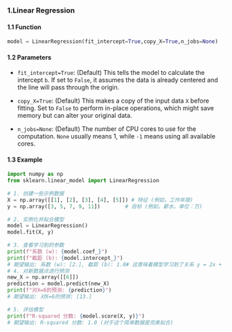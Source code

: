 ### 1.Linear Regression

#### 1.1 Function

``` python
model = LinearRegression(fit_intercept=True,copy_X=True,n_jobs=None)
```

#### 1.2 Parameters

- `fit_intercept=True`: (Default) This tells the model to calculate the intercept `b`. If set to `False`, it assumes the data is already centered and the line will pass through the origin.
    
- `copy_X=True`: (Default) This makes a copy of the input data `X` before fitting. Set to `False` to perform in-place operations, which might save memory but can alter your original data.
    
- `n_jobs=None`: (Default) The number of CPU cores to use for the computation. `None` usually means 1, while `-1` means using all available cores.

#### 1.3 Example

``` python
import numpy as np  
from sklearn.linear_model import LinearRegression  
  
# 1. 创建一些示例数据  
X = np.array([[1], [2], [3], [4], [5]]) # 特征 (例如，工作年限)  
y = np.array([3, 5, 7, 9, 11])        # 目标 (例如，薪水，单位：万)  
  
# 2. 实例化并拟合模型  
model = LinearRegression()  
model.fit(X, y)  
  
# 3. 查看学习到的参数  
print(f"系数 (w): {model.coef_}")  
print(f"截距 (b): {model.intercept_}")  
# 期望输出: 系数 (w): [2.], 截距 (b): 1.0# 这意味着模型学习到了关系 y = 2x + 1  
# 4. 对新数据点进行预测  
new_X = np.array([[6]])  
prediction = model.predict(new_X)  
print(f"对X=6的预测: {prediction}")  
# 期望输出: 对X=6的预测: [13.]  
  
# 5. 评估模型  
print(f"R-squared 分数: {model.score(X, y)}")  
# 期望输出: R-squared 分数: 1.0 (对于这个简单数据是完美拟合)
```
